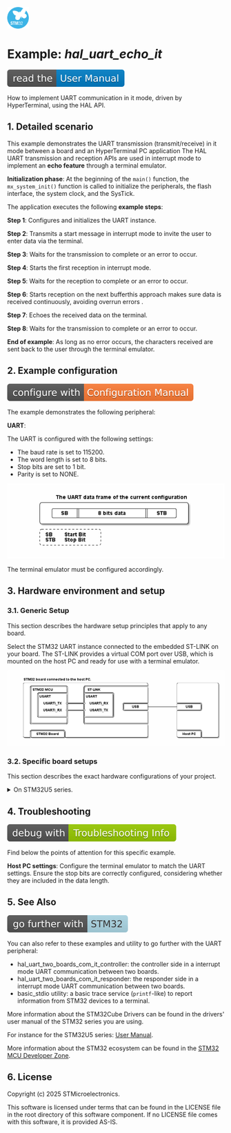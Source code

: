   <img src="doc/subbrand-stm32.svg" width="50" alt="STM32 Subbrand Logo"/>

# __Example: *hal_uart_echo_it*__

[![User Manual](doc/read_the-UM.svg)](https://dev.st.com/stm32cube-docs/examples/latest/ "Online documentation.")

How to implement UART communication in it mode, driven by HyperTerminal, using the HAL API.


## __1. Detailed scenario__

This example demonstrates the UART transmission (transmit/receive) in it mode between a board and an HyperTerminal PC application
The HAL UART transmission and reception APIs are used in interrupt mode to implement an __echo feature__ through a terminal emulator.

__Initialization phase__: At the beginning of the `main()` function, the `mx_system_init()` function is called to initialize the peripherals, the flash interface, the system clock, and the SysTick.

The application executes the following __example steps__:

__Step 1__: Configures and initializes the UART instance.

__Step 2__: Transmits a start message in interrupt mode to invite the user to enter data via the terminal.

__Step 3__: Waits for the transmission to complete or an error to occur.

__Step 4__: Starts the first reception in interrupt mode.

__Step 5__: Waits for the reception to complete or an error to occur.

__Step 6__: Starts reception on the next bufferthis approach makes sure data is received continuously, avoiding overrun errors .

__Step 7__: Echoes the received data on the terminal.

__Step 8__: Waits for the transmission to complete or an error to occur.

__End of example__: As long as no error occurs, the characters received are sent back to the user through the terminal emulator.


## __2. Example configuration__

[![Configuration Manual](doc/configure_with-ConfigurationMa.svg)](https://dev.st.com/stm32cube-docs/examples/latest/#:~:text=config "An offline version is also available in the STM32Cube firmware package.")

The example demonstrates the following peripheral:

__UART__:

The UART is configured with the following settings:

- The baud rate is set to 115200.
- The word length is set to 8 bits.
- Stop bits are set to 1 bit.
- Parity is set to NONE.

<!--
@startuml
@startditaa{doc/ASCII_data_frame.png}

    The UART data frame of the current configuration:

      /--------------------------------------\
      |  /------+-----------------+-------\  |
      |  |  SB  |   8 bits data   |  STB  |  |
      |  \------+-----------------+-------/  |
      \--------------------------------------/

      /---------------\
      | SB:  Start Bit|
      | STB: Stop Bit |
      \=--------------/
@endditaa
@enduml
-->

![ASCII_data_frame](doc/ASCII_data_frame.png)

The terminal emulator must be configured accordingly.


## __3. Hardware environment and setup__

### __3.1. Generic Setup__

This section describes the hardware setup principles that apply to any board.

Select the STM32 UART instance connected to the embedded ST-LINK on your board. The ST-LINK provides a virtual COM port over USB, which is mounted on the host PC and ready for use with a terminal emulator.


<!--
@startuml
@startditaa{doc/ASCII_Board_PC.png}

STM32 board connected to the host PC.

    /--------------------------------------------------\           /----------------\
    |  /--------------\      /-------------------------+           |                |
    |  |STM32 MCU     |      |ST-LINK                  |           |                |
    |  |  /-----------+      +-----------\             |           |                |
    |  |  |USART      |      |USART      |             |           |                |
    |  |  |           |      |           |             |           |                |
    |  |  | USARTi_TX *------* USARTi_RX |   /---------+           +---------\      |
    |  |  |           |      |           |   |   USB   +-----------+   USB   |      |
    |  |  | USARTi_RX *------* USARTi_TX |   \---------+           +---------/      |
    |  |  |           |      |           |             |           |                |
    |  |  \-----------+      +-----------/             |           |                |
    |  |              |      |                         |           |                |
    |  \--------------/      \-------------------------+           |                |
    |                                                  |           |                |
    |  /-------------\                                 |           +---------\      |
    |  | STM32 Board |                                 |           | Host PC |      |
    \--+-------------+---------------------------------/           \---------+------/
@endditaa
@enduml
-->

![ASCII_Board_PC](doc/ASCII_Board_PC.png)

### __3.2. Specific board setups__

This section describes the exact hardware configurations of your project.

<details>
<summary>On STM32U5 series.</summary>

For the boards below, USART1 is connected to the STLINK-V3E.
<details>
  <summary>On board NUCLEO-U575ZI-Q.</summary>

  | Board connector   | MCU pin | Signal name | ARDUINO <br> connector pin |
  | :---:             | :---:   | :---:       | :---:                      |
  | Not exposed       | PA10    | USART1_RX   |  ----                      |
  | Not exposed       | PA9     | USART1_TX   |  ----                      |
  | CN12-19           | PC7     | LED         | D13                        |


</details>
</details>


## __4. Troubleshooting__

[![Troubleshooting](doc/debug_with-Troubleshooting.svg)](https://dev.st.com/stm32cube-docs/examples/latest/#:~:text=Troubleshooting "An offline version is also available in the STM32Cube firmware package.")

Find below the points of attention for this specific example.

__Host PC settings__: Configure the terminal emulator to match the UART settings. Ensure the stop bits are correctly configured, considering whether they are included in the data length.


## __5. See Also__

[![SeeAlso](doc/go_further_with-STM32.svg)](https://dev.st.com/stm32cube-docs/examples/latest/#:~:text=See%20Also "An offline version is also available in the STM32Cube firmware package.")

You can also refer to these examples and utility to go further with the UART peripheral:

- hal_uart_two_boards_com_it_controller: the controller side in a interrupt mode UART communication between two boards.
- hal_uart_two_boards_com_it_responder: the responder side in a interrupt mode UART communication between two boards.
- basic_stdio utility: a basic trace service (`printf`-like) to report information from STM32 devices to a terminal.

More information about the STM32Cube Drivers can be found in the drivers' user manual of the STM32 series you are using.

For instance for the STM32U5 series: [User Manual](https://www.st.com/resource/en/user_manual/dm00813340-.pdf).

More information about the STM32 ecosystem can be found in the [STM32 MCU Developer Zone](https://www.st.com/content/st_com/en/stm32-mcu-developer-zone.html).


## __6. License__

Copyright (c) 2025 STMicroelectronics.

This software is licensed under terms that can be found in the LICENSE file in the root directory of this software component.
If no LICENSE file comes with this software, it is provided AS-IS.
